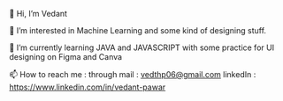👋 Hi, I’m Vedant

👀 I’m interested in Machine Learning and some kind of designing stuff.

🌱 I’m currently learning JAVA and JAVASCRIPT with some practice for UI designing on Figma and Canva

📫 How to reach me : through mail : vedthp06@gmail.com 
linkedIn : https://www.linkedin.com/in/vedant-pawar

<!---
codderv006/codderv006 is a ✨ special ✨ repository because its `README.md` (this file) appears on your GitHub profile.
You can click the Preview link to take a look at your changes.
--->
